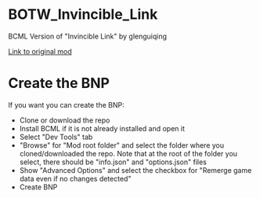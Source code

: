 # BOTW_Invincible_Link
BCML Version of "Invincible Link" by glenguiqing

[Link to original mod](https://gamebanana.com/mods/403114)

# Create the BNP
If you want you can create the BNP:
- Clone or download the repo
- Install BCML if it is not already installed and open it
- Select "Dev Tools" tab
- "Browse" for "Mod root folder" and select the folder where you cloned/downloaded the repo. Note that at the root of the folder you select, there should be "info.json" and "options.json" files
- Show "Advanced Options" and select the checkbox for "Remerge game data even if no changes detected"
- Create BNP
